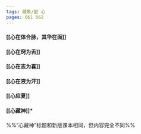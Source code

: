 ```yaml
---
tags: 藏象/脏 心
pages: 061 062
---
```

#### [[心在体合脉，其华在面]]
#### [[心在窍为舌]]
#### [[心在志为喜]]
#### [[心在液为汗]]
#### [[心应夏]]
#### [[心藏神]]<dfn>*</dfn>
%%“心藏神”标题和新版课本相同，但内容完全不同%%